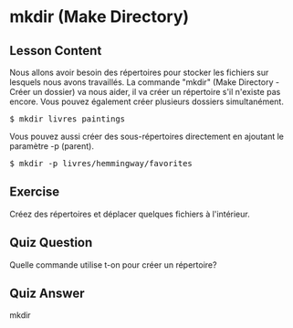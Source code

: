 # mkdir (Make Directory)

## Lesson Content

Nous allons avoir besoin des répertoires pour stocker les fichiers sur lesquels nous avons travaillés. La commande "mkdir" (Make Directory - Créer un dossier) va nous aider, il va créer un répertoire s'il n'existe pas encore. Vous pouvez également créer plusieurs dossiers simultanément.

<pre>$ mkdir livres paintings</pre>

Vous pouvez aussi créer des sous-répertoires directement en ajoutant le paramètre -p (parent).

<pre>$ mkdir -p livres/hemmingway/favorites</pre>

## Exercise

Créez des répertoires et déplacer quelques fichiers à l'intérieur.

## Quiz Question

Quelle commande utilise t-on pour créer un répertoire?

## Quiz Answer

mkdir